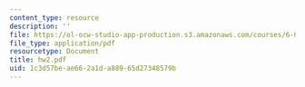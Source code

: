 ```yaml
---
content_type: resource
description: ''
file: https://ol-ocw-studio-app-production.s3.amazonaws.com/courses/6-090-building-programming-experience-a-lead-in-to-6-001-january-iap-2005/1c3d57beae662a1da88965d27348579b_hw2.pdf
file_type: application/pdf
resourcetype: Document
title: hw2.pdf
uid: 1c3d57be-ae66-2a1d-a889-65d27348579b
---
```

